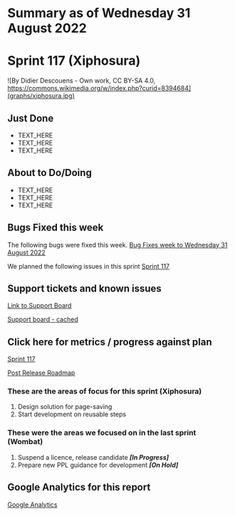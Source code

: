 # Summary as of Wednesday 31 August 2022 

# Sprint 117 (Xiphosura)

![By Didier Descouens - Own work, CC BY-SA 4.0, https://commons.wikimedia.org/w/index.php?curid=8394684](graphs/xiphosura.jpg)

## Just Done
* TEXT_HERE
* TEXT_HERE
* TEXT_HERE

## About to Do/Doing
* TEXT_HERE
* TEXT_HERE
* TEXT_HERE

## Bugs Fixed this week
The following bugs were fixed this week.
[Bug Fixes week to Wednesday 31 August 2022](graphs/bugs31082022.png)

We planned the following issues in this sprint 
[Sprint 117](graphs/sprint31082022.png)

## Support tickets and known issues
[Link to Support Board](https://collaboration.homeoffice.gov.uk/jira/secure/RapidBoard.jspa?rapidView=1717&selectedIssue=ASSB-253)

[Support board - cached](graphs/supportBoard31082022.png)

## Click here for metrics / progress against plan
[Sprint 117](graphs/progress31082022.png)

[Post Release Roadmap](graphs/roadmap31082022.png)

### These are the areas of focus for this sprint (Xiphosura)
1. Design solution for page-saving 
2. Start development on reusable steps


### These were the areas we focused on in the last sprint (Wombat)
1. Suspend a licence, release candidate ***[In Progress]***
2. Prepare new PPL guidance for development ***[On Hold]***


## Google Analytics for this report
[Google Analytics](graphs/GA31082022.png)

